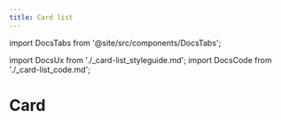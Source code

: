 ```yaml
---
title: Card list
---
```


import DocsTabs from '@site/src/components/DocsTabs';

import DocsUx from './\_card-list_styleguide.md';
import DocsCode from './\_card-list_code.md';

# Card

<DocsTabs styleguide={DocsUx} code={DocsCode} />